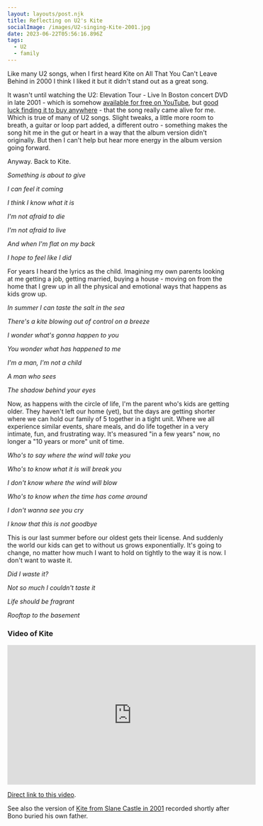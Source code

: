 ```yaml
---
layout: layouts/post.njk
title: Reflecting on U2's Kite
socialImage: /images/U2-singing-Kite-2001.jpg
date: 2023-06-22T05:56:16.896Z
tags:
  - U2
  - family
---
```


Like many U2 songs, when I first heard Kite on All That You Can't Leave Behind in 2000 I think I liked it but it didn't stand out as a great song.

It wasn't until watching the U2: Elevation Tour - Live In Boston concert DVD in late 2001 - which is somehow [available for free on YouTube](https://youtube.com/playlist?list=PLf3fjlXrhAyh6bptSsqvyqeZzkHgJ8RMI), but [good luck finding it to buy anywhere](https://twitter.com/iChris/status/1671916635857506304?s=20) - that the song really came alive for me. Which is true of many of U2 songs. Slight tweaks, a little more room to breath, a guitar or loop part added, a different outro - something makes the song hit me in the gut or heart in a way that the album version didn't originally. But then I can't help but hear more energy in the album version going forward. 

Anyway. Back to Kite.

*Something is about to give*

*I can feel it coming*

*I think I know what it is*

*I'm not afraid to die*

*I'm not afraid to live*

*And when I'm flat on my back*

*I hope to feel like I did*

For years I heard the lyrics as the child. Imagining my own parents looking at me getting a job, getting married, buying a house - moving on from the home that I grew up in all the physical and emotional ways that happens as kids grow up.

*In summer I can taste the salt in the sea*

*There's a kite blowing out of control on a breeze*

*I wonder what's gonna happen to you*

*You wonder what has happened to me*

*I'm a man, I'm not a child*

*A man who sees*

*The shadow behind your eyes*

Now, as happens with the circle of life, I'm the parent who's kids are getting older. They haven't left our home (yet), but the days are getting shorter where we can hold our family of 5 together in a tight unit. Where we all experience similar events, share meals, and do life together in a very intimate, fun, and frustrating way. It's measured "in a few years" now, no longer a "10 years or more" unit of time.

*Who's to say where the wind will take you*

*Who's to know what it is will break you*

*I don't know where the wind will blow*

*Who's to know when the time has come around*

*I don't wanna see you cry*

*I know that this is not goodbye*

This is our last summer before our oldest gets their license. And suddenly the world our kids can get to without us grows exponentially. It's going to change, no matter how much I want to hold on tightly to the way it is now. I don't want to waste it.

*Did I waste it?*

*Not so much I couldn't taste it*

*Life should be fragrant*

*Rooftop to the basement*

### Video of Kite

<iframe width="560" height="315" src="https://www.youtube.com/embed/0D8z_YSJqhw" title="YouTube video player" frameborder="0" allow="accelerometer; autoplay; clipboard-write; encrypted-media; gyroscope; picture-in-picture; web-share" allowfullscreen></iframe>

[Direct link to this video](https://www.youtube.com/watch?v=0D8z_YSJqhw). 

See also the version of [Kite from Slane Castle in 2001](https://www.youtube.com/watch?v=ZnTcjlcDkmE) recorded shortly after Bono buried his own father.